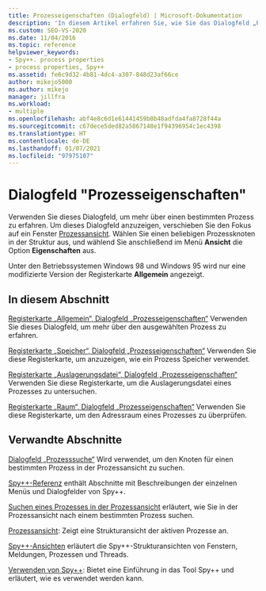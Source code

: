 ```yaml
---
title: Prozesseigenschaften (Dialogfeld) | Microsoft-Dokumentation
description: 'In diesem Artikel erfahren Sie, wie Sie das Dialogfeld „Prozesseigenschaften“ verwenden, um mehr über einen Prozess zu erfahren, den Sie in der Ansicht „Prozesse“ auswählen. Das Dialogfeld umfasst vier Registerkarten: „Allgemein“, „Arbeitsspeicher“, „Auslagerungsdatei“ und „Speicherplatz“.'
ms.custom: SEO-VS-2020
ms.date: 11/04/2016
ms.topic: reference
helpviewer_keywords:
- Spy++. process properties
- process properties, Spy++
ms.assetid: fe6c9d32-4b81-4dc4-a307-848d23af66ce
author: mikejo5000
ms.author: mikejo
manager: jillfra
ms.workload:
- multiple
ms.openlocfilehash: abf4e8c6d1e61441459b0b48adfda4fa8728f44a
ms.sourcegitcommit: c67dece5ded82a5867148e1f94396954c1ec4398
ms.translationtype: HT
ms.contentlocale: de-DE
ms.lasthandoff: 01/07/2021
ms.locfileid: "97975107"
---
```

# <a name="process-properties-dialog-box"></a>Dialogfeld "Prozesseigenschaften"
Verwenden Sie dieses Dialogfeld, um mehr über einen bestimmten Prozess zu erfahren. Um dieses Dialogfeld anzuzeigen, verschieben Sie den Fokus auf ein Fenster [Prozessansicht](../debugger/processes-view.md). Wählen Sie einen beliebigen Prozessknoten in der Struktur aus, und wählend Sie anschließend im Menü **Ansicht** die Option **Eigenschaften** aus.

 Unter den Betriebssystemen Windows 98 und Windows 95 wird nur eine modifizierte Version der Registerkarte **Allgemein** angezeigt.

## <a name="in-this-section"></a>In diesem Abschnitt
 [Registerkarte „Allgemein“, Dialogfeld „Prozesseigenschaften“](../debugger/general-tab-thread-properties-dialog-box.md) Verwenden Sie dieses Dialogfeld, um mehr über den ausgewählten Prozess zu erfahren.

 [Registerkarte „Speicher“, Dialogfeld „Prozesseigenschaften“](../debugger/memory-tab-process-properties-dialog-box.md) Verwenden Sie diese Registerkarte, um anzuzeigen, wie ein Prozess Speicher verwendet.

 [Registerkarte „Auslagerungsdatei“, Dialogfeld „Prozesseigenschaften“](../debugger/page-file-tab-process-properties-dialog-box.md) Verwenden Sie diese Registerkarte, um die Auslagerungsdatei eines Prozesses zu untersuchen.

 [Registerkarte „Raum“, Dialogfeld „Prozesseigenschaften“](../debugger/space-tab-process-properties-dialog-box.md) Verwenden Sie diese Registerkarte, um den Adressraum eines Prozesses zu überprüfen.

## <a name="related-sections"></a>Verwandte Abschnitte
 [Dialogfeld „Prozesssuche“](../debugger/process-search-dialog-box.md) Wird verwendet, um den Knoten für einen bestimmten Prozess in der Prozessansicht zu suchen.

 [Spy++-Referenz](../debugger/spy-increment-reference.md) enthält Abschnitte mit Beschreibungen der einzelnen Menüs und Dialogfelder von Spy++.

 [Suchen eines Prozesses in der Prozessansicht](../debugger/how-to-search-for-a-process-in-processes-view.md) erläutert, wie Sie in der Prozessansicht nach einem bestimmten Prozess suchen.

 [Prozessansicht](../debugger/processes-view.md): Zeigt eine Strukturansicht der aktiven Prozesse an.

 [Spy++-Ansichten](../debugger/spy-increment-views.md) erläutert die Spy++-Strukturansichten von Fenstern, Meldungen, Prozessen und Threads.

 [Verwenden von Spy++](../debugger/using-spy-increment.md): Bietet eine Einführung in das Tool Spy++ und erläutert, wie es verwendet werden kann.